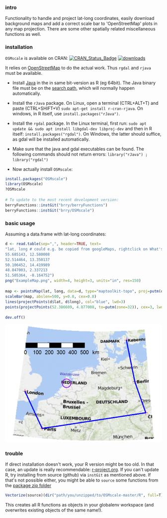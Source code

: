 ### intro

Functionality to handle and project lat-long coordinates, easily download background maps
and add a correct scale bar to 'OpenStreetMap' plots in any map projection.
There are some other spatially related miscellaneous functions as well.

### installation

`OSMscale` is available on CRAN: [![CRAN_Status_Badge](http://www.r-pkg.org/badges/version-last-release/OSMscale)](https://cran.r-project.org/package=OSMscale) [![downloads](http://cranlogs.r-pkg.org/badges/OSMscale)](http://www.r-pkg.org/services)

It relies on [OpenStreetMap](http://blog.fellstat.com/?cat=15) to do the actual work.
Thus `rgdal` and `rjava` must be available.

* Install [Java](http://www.java.com/de/download/manual.jsp) in the in same bit-version as R (eg 64bit).
The Java binary file must be on the [search path](http://www.java.com/en/download/help/path.xml), 
which will normally happen automatically.

* Install the `rJava` package.
On Linux, open a terminal (CTRL+ALT+T) and paste (CTRL+SHIFT+V) `sudo apt-get install r-cran-rjava`. 
On windows, in R itself, use `install.packages("rJava")`.

* Install the `rgdal` package.
In the Linux terminal, first run:
`sudo apt update && sudo apt install libgdal-dev libproj-dev`
and then in R itself: `install.packages("rgdal")`.
On Windows, the latter should suffice, as gdal will be installed automatically.

* Make sure that the java and gdal executables can be found. 
The following commands should not return errors:
`library("rJava") ;  library("rgdal")`

* Now actually install `OSMscale`:

```R
install.packages("OSMscale") 
library(OSMscale)
?OSMscale

# To update to the most recent development version:
berryFunctions::instGit("brry/berryFunctions")
berryFunctions::instGit("brry/OSMscale")
```

### basic usage
Assuming a data.frame with lat-long coordinates:
```R
d <- read.table(sep=",", header=TRUE, text=
"lat, long # could e.g. be copied from googleMaps, rightclick on What's here?
55.685143, 12.580008
52.514464, 13.350137
50.106452, 14.419989
48.847003, 2.337213
51.505364, -0.164752")
png("ExampleMap.png", width=4, height=3, units="in", res=150)

map <- pointsMap(lat, long, data=d, type="maptoolkit-topo", proj=putm(d$long), scale=FALSE)
scaleBar(map, abslen=500, y=0.8, cex=0.8)
lines(projectPoints(d$lat, d$long), col="blue", lwd=3)
points(projectPoints(52.386609, 4.877008, to=putm(zone=32)), cex=3, lwd=2, col="purple")

dev.off()
```
![ExampleMap](https://github.com/brry/OSMscale/blob/master/ExampleMap.png "Example Map")

### trouble

If direct installation doesn't work, your R version might be too old. 
In that case, an update is really recommendable: [r-project.org](https://www.r-project.org/). 
If you can't update R, try installing from source (github) via `instGit` as mentioned above. 
If that's not possible either, you might be able to `source` some functions from the 
[package zip folder](https://github.com/brry/OSMscale/archive/master.zip)
```R
Vectorize(source)(dir("path/you/unzipped/to/OSMscale-master/R", full=T))
```
This creates all R functions as objects in your globalenv workspace (and overwrites existing objects of the same name!).
